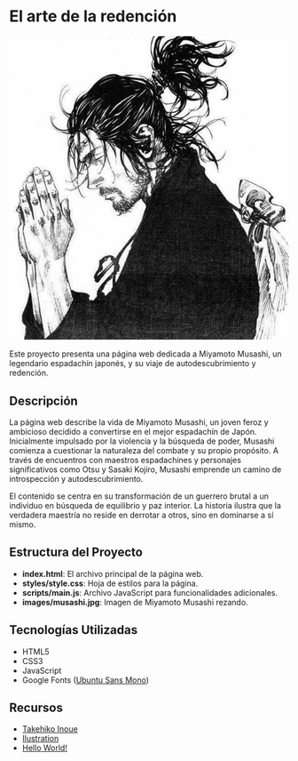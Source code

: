 # El arte de la redención

![Musashi Praying](images/musashi.jpg)

Este proyecto presenta una página web dedicada a Miyamoto Musashi, un legendario espadachín japonés, y su viaje de autodescubrimiento y redención.

## Descripción

La página web describe la vida de Miyamoto Musashi, un joven feroz y ambicioso decidido a convertirse en el mejor espadachín de Japón. Inicialmente impulsado por la violencia y la búsqueda de poder, Musashi comienza a cuestionar la naturaleza del combate y su propio propósito. A través de encuentros con maestros espadachines y personajes significativos como Otsu y Sasaki Kojiro, Musashi emprende un camino de introspección y autodescubrimiento.

El contenido se centra en su transformación de un guerrero brutal a un individuo en búsqueda de equilibrio y paz interior. La historia ilustra que la verdadera maestría no reside en derrotar a otros, sino en dominarse a sí mismo.

## Estructura del Proyecto

- **index.html**: El archivo principal de la página web.
- **styles/style.css**: Hoja de estilos para la página.
- **scripts/main.js**: Archivo JavaScript para funcionalidades adicionales.
- **images/musashi.jpg**: Imagen de Miyamoto Musashi rezando.

## Tecnologías Utilizadas

- HTML5
- CSS3
- JavaScript
- Google Fonts ([Ubuntu Sans Mono](https://fonts.google.com/specimen/Ubuntu+Sans+Mono))

## Recursos
- [Takehiko Inoue](https://itplanning.co.jp/)
- [Ilustration](https://pm1.aminoapps.com/8119/cb8bd7a34e536c41e5b18510c3741fac67384be6r1-620-672v2_uhq.jpg)
- [Hello World!](https://github.com/abdiasejr)
